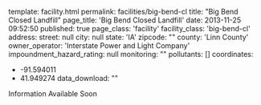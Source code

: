 template: facility.html
permalink: facilities/big-bend-cl
title: "Big Bend Closed Landfill"
page_title: 'Big Bend Closed Landfill'
date: 2013-11-25 09:52:50
published: true
page_class: 'facility'
facility_class: 'big-bend-cl'
address: 
  street: null
  city: null
  state: 'IA'
  zipcode: ""
  county: 'Linn County'
owner_operator: 'Interstate Power and Light Company'
impoundment_hazard_rating: null
monitoring: ""
pollutants: []
coordinates: 
  - -91.594011
  - 41.949274
data_download: ""

Information Available Soon
